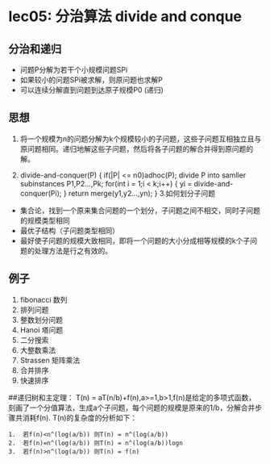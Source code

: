 # lec05: 分治算法 divide and conque
## 分治和递归
- 问题P分解为若干个小规模问题SPi
- 如果较小的问题SPi被求解，则原问题也求解P  
- 可以连续分解直到问题到达原子规模P0 (递归)

## 思想

1.  将一个规模为n的问题分解为k个规模较小的子问题，这些子问题互相独立且与原问题相同。递归地解这些子问题，然后将各子问题的解合并得到原问题的解。

2.  divide-and-conquer(P)
{
    if(|P| <= n0)adhoc(P);
    divide P into samller subinstances P1,P2...,Pk;
    for(int i = 1;i < k;i++)
    {
        yi = divide-and-conquer(Pi);
    }
    return merge(y1,y2...,yn);
}
3.如何划分子问题
-   集合论，找到一个原来集合问题的一个划分，子问题之间不相交，同时子问题的规模类型相同
-   最优子结构（子问题类型相同）
-   最好使子问题的规模大致相同，即将一个问题的大小分成相等规模的k个子问题的处理方法是行之有效的。

## 例子

1.  fibonacci 数列        
2.  排列问题
3.  整数划分问题
4.  Hanoi 塔问题
5.  二分搜索
6.  大整数乘法
7.  Strassen 矩阵乘法
8.  合并排序
9.  快速排序


##递归树和主定理：
T(n) = aT(n/b)+f(n),a>=1,b>1,f(n)是给定的多项式函数，刻画了一个分值算法，生成a个子问题，每个问题的规模是原来的1/b，分解合并步骤共消耗f(n). T(n)的复杂度的分析如下：
```
1.  若f(n)<n^(log(a/b)) 则T(n) = n^(log(a/b))
2.  若f(n)=n^(log(a/b)) 则T(n) = n^(log(a/b))logn
3.  若f(n)>n^(log(a/b)) 则T(n) = f(n)
```
